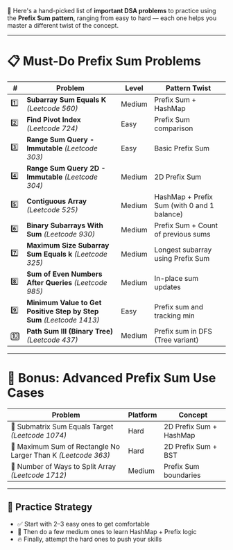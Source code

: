 🚀 Here's a hand-picked list of **important DSA problems** to practice using the **Prefix Sum pattern**, ranging from easy to hard — each one helps you master a different twist of the concept.

---

# 📋 Must-Do Prefix Sum Problems

| # | Problem | Level | Pattern Twist |
|---|--------|--------|----------------|
| 1️⃣ | **Subarray Sum Equals K** *(Leetcode 560)* | Medium | Prefix Sum + HashMap |
| 2️⃣ | **Find Pivot Index** *(Leetcode 724)* | Easy | Prefix Sum comparison |
| 3️⃣ | **Range Sum Query - Immutable** *(Leetcode 303)* | Easy | Basic Prefix Sum |
| 4️⃣ | **Range Sum Query 2D - Immutable** *(Leetcode 304)* | Medium | 2D Prefix Sum |
| 5️⃣ | **Contiguous Array** *(Leetcode 525)* | Medium | HashMap + Prefix Sum (with 0 and 1 balance) |
| 6️⃣ | **Binary Subarrays With Sum** *(Leetcode 930)* | Medium | Prefix Sum + Count of previous sums |
| 7️⃣ | **Maximum Size Subarray Sum Equals k** *(Leetcode 325)* | Medium | Longest subarray using Prefix Sum |
| 8️⃣ | **Sum of Even Numbers After Queries** *(Leetcode 985)* | Medium | In-place sum updates |
| 9️⃣ | **Minimum Value to Get Positive Step by Step Sum** *(Leetcode 1413)* | Easy | Prefix sum and tracking min |
| 🔟 | **Path Sum III (Binary Tree)** *(Leetcode 437)* | Medium | Prefix sum in DFS (Tree variant) |

---

# 🧠 Bonus: Advanced Prefix Sum Use Cases

| Problem | Platform | Concept |
|--------|----------|---------|
| 🔹 Submatrix Sum Equals Target *(Leetcode 1074)* | Hard | 2D Prefix Sum + HashMap |
| 🔹 Maximum Sum of Rectangle No Larger Than K *(Leetcode 363)* | Hard | 2D Prefix Sum + BST |
| 🔹 Number of Ways to Split Array *(Leetcode 1712)* | Medium | Prefix Sum boundaries |

---

## 🔄 Practice Strategy

- ✅ Start with 2–3 easy ones to get comfortable
- 🔁 Then do a few medium ones to learn HashMap + Prefix logic
- 🔥 Finally, attempt the hard ones to push your skills